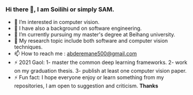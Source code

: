 ### Hi there 👋, I am Soilihi or simply SAM. 
- 🔭 I’m interested in computer vision. 
- 🔭 I have also a background on software engineering.
- 🌱 I’m currently pursuing my master's degree at Beihang university. 
- 💬 My research topic include both software and computer vision techniques. 
- 📫 How to reach me : abderemane500@gmail.com    
- ⚡ 2021 Gaol: 1- master the common deep learning frameworks. 2- work on my graduation thesis. 3- publish at least one computer vision paper.
- ⚡ Fun fact: I hope everyone enjoy or learn something from my repositories, I am open to suggestion and criticism. 
**Thanks** 
<!--
**sams500/sams500** is a ✨ _special_ ✨ repository because its `README.md` (this file) appears on your GitHub profile.

Here are some ideas to get you started:

- 🔭 I’m currently working on ...
- 🌱 I’m currently learning ...
- 👯 I’m looking to collaborate on ...
- 🤔 I’m looking for help with ...
- 💬 Ask me about ...
- 📫 How to reach me: ...
- 😄 Pronouns: ...
- ⚡ Fun fact: ...
-->
